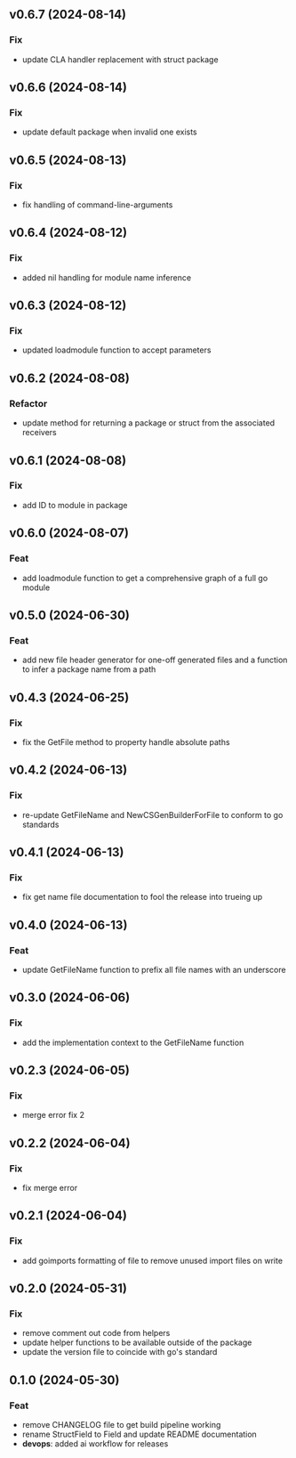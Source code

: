 ## v0.6.7 (2024-08-14)

### Fix

- update CLA handler replacement with struct package

## v0.6.6 (2024-08-14)

### Fix

- update default package when invalid one exists

## v0.6.5 (2024-08-13)

### Fix

- fix handling of command-line-arguments

## v0.6.4 (2024-08-12)

### Fix

- added nil handling for module name inference

## v0.6.3 (2024-08-12)

### Fix

- updated loadmodule function to accept parameters

## v0.6.2 (2024-08-08)

### Refactor

- update method for returning a package or struct from the associated receivers

## v0.6.1 (2024-08-08)

### Fix

- add ID to module in package

## v0.6.0 (2024-08-07)

### Feat

- add loadmodule function to get a comprehensive graph of a full go module

## v0.5.0 (2024-06-30)

### Feat

- add new file header generator for one-off generated files and a function to infer a package name from a path

## v0.4.3 (2024-06-25)

### Fix

- fix the GetFile method to property handle absolute paths

## v0.4.2 (2024-06-13)

### Fix

- re-update GetFileName and NewCSGenBuilderForFile to conform to go standards

## v0.4.1 (2024-06-13)

### Fix

- fix get name file documentation to fool the release into trueing up

## v0.4.0 (2024-06-13)

### Feat

- update GetFileName function to prefix all file names with an underscore

## v0.3.0 (2024-06-06)

### Fix

- add the implementation context to the GetFileName function

## v0.2.3 (2024-06-05)

### Fix

- merge error fix 2

## v0.2.2 (2024-06-04)

### Fix

- fix merge error

## v0.2.1 (2024-06-04)

### Fix

- add goimports formatting of file to remove unused import files on write

## v0.2.0 (2024-05-31)

### Fix

- remove comment out code from helpers
- update helper functions to be available outside of the package
- update the version file to coincide with go's standard

## 0.1.0 (2024-05-30)

### Feat

- remove CHANGELOG file to get build pipeline working
- rename StructField to Field and update README documentation
- **devops**: added ai workflow for releases
